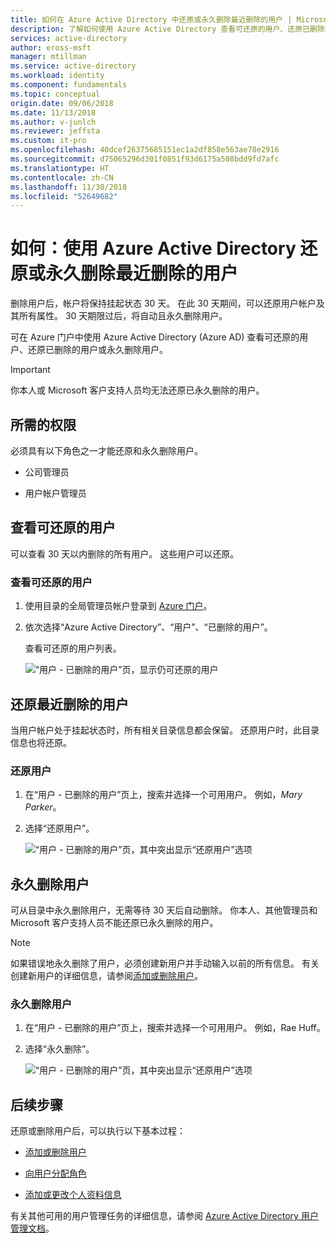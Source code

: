 ```yaml
---
title: 如何在 Azure Active Directory 中还原或永久删除最近删除的用户 | Microsoft Docs
description: 了解如何使用 Azure Active Directory 查看可还原的用户、还原已删除的用户或永久删除用户。
services: active-directory
author: eross-msft
manager: mtillman
ms.service: active-directory
ms.workload: identity
ms.component: fundamentals
ms.topic: conceptual
origin.date: 09/06/2018
ms.date: 11/13/2018
ms.author: v-junlch
ms.reviewer: jeffsta
ms.custom: it-pro
ms.openlocfilehash: 40dcef26375685151ec1a2df858e563ae78e2916
ms.sourcegitcommit: d75065296d301f0851f93d6175a508bdd9fd7afc
ms.translationtype: HT
ms.contentlocale: zh-CN
ms.lasthandoff: 11/30/2018
ms.locfileid: "52649682"
---
```

# <a name="how-to-restore-or-permanently-remove-a-recently-deleted-user-with-azure-active-directory"></a>如何：使用 Azure Active Directory 还原或永久删除最近删除的用户
删除用户后，帐户将保持挂起状态 30 天。 在此 30 天期间，可以还原用户帐户及其所有属性。 30 天期限过后，将自动且永久删除用户。

可在 Azure 门户中使用 Azure Active Directory (Azure AD) 查看可还原的用户、还原已删除的用户或永久删除用户。

>[!Important]
>你本人或 Microsoft 客户支持人员均无法还原已永久删除的用户。

## <a name="required-permissions"></a>所需的权限
必须具有以下角色之一才能还原和永久删除用户。

- 公司管理员

- 用户帐户管理员

## <a name="view-your-restorable-users"></a>查看可还原的用户
可以查看 30 天以内删除的所有用户。 这些用户可以还原。

### <a name="to-view-your-restorable-users"></a>查看可还原的用户
1. 使用目录的全局管理员帐户登录到 [Azure 门户](https://portal.azure.cn/)。

2. 依次选择“Azure Active Directory”、“用户”、“已删除的用户”。

    查看可还原的用户列表。

    ![“用户 - 已删除的用户”页，显示仍可还原的用户](./media/active-directory-users-restore/users-deleted-users-view-restorable.png)

## <a name="restore-a-recently-deleted-user"></a>还原最近删除的用户
当用户帐户处于挂起状态时，所有相关目录信息都会保留。 还原用户时，此目录信息也将还原。

### <a name="to-restore-a-user"></a>还原用户
1. 在“用户 - 已删除的用户”页上，搜索并选择一个可用用户。 例如，_Mary Parker_。

2. 选择“还原用户”。

    ![“用户 - 已删除的用户”页，其中突出显示“还原用户”选项](./media/active-directory-users-restore/users-deleted-users-restore-user.png)

## <a name="permanently-delete-a-user"></a>永久删除用户
可从目录中永久删除用户，无需等待 30 天后自动删除。 你本人、其他管理员和 Microsoft 客户支持人员不能还原已永久删除的用户。

>[!Note]
>如果错误地永久删除了用户，必须创建新用户并手动输入以前的所有信息。 有关创建新用户的详细信息，请参阅[添加或删除用户](add-users-azure-active-directory.md)。

### <a name="to-permanently-delete-a-user"></a>永久删除用户

1. 在“用户 - 已删除的用户”页上，搜索并选择一个可用用户。 例如，Rae Huff。

2. 选择“永久删除”。

    ![“用户 - 已删除的用户”页，其中突出显示“还原用户”选项](./media/active-directory-users-restore/users-deleted-users-permanent-delete-user.png)

## <a name="next-steps"></a>后续步骤
还原或删除用户后，可以执行以下基本过程：

- [添加或删除用户](add-users-azure-active-directory.md)

- [向用户分配角色](active-directory-users-assign-role-azure-portal.md)

- [添加或更改个人资料信息](active-directory-users-profile-azure-portal.md)

有关其他可用的用户管理任务的详细信息，请参阅 [Azure Active Directory 用户管理文档](../users-groups-roles/index.yml)。

